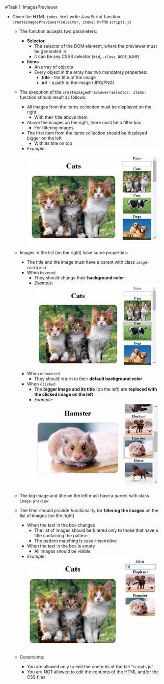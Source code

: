 #Task 1: ImagesPreviewer

* Given the HTML `index.html` write JavaScript function `createImagesPreviewer(selector, items)` in file `scripts.js`

  * The function accepts two parameters:
    * **Selector**
      * The selector of the DOM element, where the previewer must be generated in
      * It can be any CSS3 selector (`#id`, `.class`, `NODE_NAME`)
    * **Items** 
      * An array of objects
      * Every object in the array has two mandatory properties:
        * **title** - the title of the image
        * **url** - a path to the image (JPG/PNG)
        
  * The execution of the `createImagesPreviewer(selector, items)` function should result as follows:
    * All images from the items collection must be displayed on the right
      * With their title above them
    * Above the images on the right, there must be a filter box
      * For filtering images
    * The first item from the items collection should be displayed bigger on the left
      * With its title on top
    * _Example_:
      <img src="result/1. initial.png" width="450" />      
      
  * Images in the list (on the right) have some properties:
    * The title and the image must have a parent with class `image-container`
    * When `hovered`
      * They should change their **background color**      
      * _Example:_      
        <img src="result/2. cow-hovered.png" width="450" />
    * When `unhovered`
      * They should return to their **default background color**
    * When `clicked`
      * The **bigger image and its title** (on the left) are **replaced with the clicked image on the left**
      * _Example:_      
        <img src="result/3. hamster-clicked.png" width="450" />
  * The big image and title on the left must have a parent with class `image-preview`
      
  * The filter should provide functionality for **filtering the images** on the list of images (on the right)
    * When the text in the box changes
      * The list of images should be filtered only to those that have a title containing the pattern
      * The pattern matching is case-insensitive
    * When the text in the box is empty
      * All images should be visible
    * _Example:_      
      <img src="result/4. text-in-filter.png" width="450" />
      
  * Constraints:
    * You are allowed only to edit the contents of the file "scripts.js"
    * You are NOT allowed to edit the contents of the HTML and/or the CSS files    